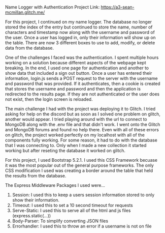 Name Logger with Authentication
Project Link: https://a3-sean-mcmillan.glitch.me/

For this project, I continued on my name logger. The database no longer stored the index of the entry but continued to store the name, number of characters and timestamp now along with the username and password of the user. Once a user has logged in, only their information will show up on the table. There are now 3 different boxes to use to add, modify, or delete data from the database. 

One of the challenges I faced was the authentication. I spent multiple hours working on a solution because different aspects of the webpage kept breaking. In the end, I used one page for authentication and another to show data that included a sign out button. Once a user has entered their information, login.js sends a POST request to the server with the username and password that was provided. If it authenticates, then a cookie is created that stores the username and password and then the application is redirected to the results page. If they are not authenticated or the user does not exist, then the login screen is reloaded.

The main challenge I had with the project was deploying it to Glitch. I tried asking for help on the discord but as soon as I solved one problem on glitch, another would appear. I tried playing around with the url to connect to MongoDB along with the .env file and that didn't work. I went onto the Glitch and MongoDB forums and found no help there. Even with all of these errors on glitch, the project worked perfectly on my localhost with all of the components fully working. For some reason, it had to do with the database that I was connecting to. Only when I made a new collection it started working but after reseting the database it worked on glitch.

For this project, I used Bootstrap 5.2.1. I used this CSS Framework becuase it was the most popular out of the general purpose frameworks. The only CSS modification I used was creating a border around the table that held the results from the database.

The Express Middleware Packages I used were...
1. Session: I used this to keep a users session information stored to only show their information.
2. Timeout: I used this to set a 10 second timeout for requests
3. Serve-Static: I used this to serve all of the html and js files (express.static(...))
4. Body-Parser: To simplify converting JSON files
5. Errorhandler: I used this to throw an error if a username is not on file